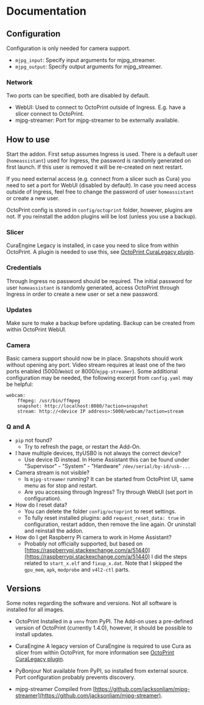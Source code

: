 # Documentation

## Configuration

Configuration is only needed for camera support.

- `mjpg_input`: Specify input arguments for mjpg_streamer.
- `mjpg_output`: Specify output arguments for mjpg_streamer.

### Network

Two ports can be specified, both are disabled by default.

- WebUI: Used to connect to OctoPrint outside of Ingress. E.g. have a slicer connect to OctoPrint.
- mjpg-streamer: Port for mjpg-streamer to be externally available.


## How to use

Start the addon. First setup assumes Ingress is used.
There is a default user (`homeassistant`) used for Ingress, the password is randomly generated on first launch. If this user is removed it will be re-created on next restart.

If you need external access (e.g. connect from a slicer such as Cura) you need to set a port for WebUI (disabled by default). In case you need access outside of Ingress, feel free to change the password of user `homeassistant` or create a new user.

OctoPrint config is stored in `config/octoprint` folder, however, plugins are not. If you reinstall the addon plugins will be lost (unless you use a backup).

### Slicer

CuraEngine Legacy is installed, in case you need to slice from within OctoPrint. A plugin is needed to use this, see [OctoPrint CuraLegacy plugin](https://plugins.octoprint.org/plugins/curalegacy/).

### Credentials

Through Ingress no password should be required. The initial password for user `homeassistant` is randomly generated, access OctoPrint through Ingress in order to create a new user or set a new password.

### Updates

Make sure to make a backup before updating. Backup can be created from within OctoPrint WebUI.

### Camera

Basic camera support should now be in place. Snapshots should work without opening any port. Video stream requires at least one of the two ports enabled (5000/`WebUI` or 8000/`mjpg-streamer`).
Some additional configuration may be needed, the following excerpt from `config.yaml` may be helpful:

```
webcam:
    ffmpeg: /usr/bin/ffmpeg
    snapshot: http://localhost:8080/?action=snapshot
    stream: http://<device IP address>:5000/webcam/?action=stream
```

### Q and A

- `pip` not found?
  - Try to refresh the page, or restart the Add-On.
- I have multiple devices, ttyUSB0 is not always the correct device?
  - Use device ID instead. In Home Assistant this can be found under "Supervisor" - "System" - "Hardware" `/dev/serial/by-id/usb-...`
- Camera stream is not visible?
  - Is `mjpg-streamer` running? It can be started from OctoPrint UI, same menu as for stop and restart.
  - Are you accessing through Ingress? Try through WebUI (set port in configuration).
- How do I reset data?
  - You can delete the folder `config/octoprint` to reset settings.
  - To fully reset installed plugins: add `request_reset_data: true` in configuration, restart addon, then remove the line again. Or uninstall and reinstall the addon.
- How do I get Raspberry Pi camera to work in Home Assistant?
  - Probably not officially supported, but based on [https://raspberrypi.stackexchange.com/a/51440](https://raspberrypi.stackexchange.com/a/51440) I did the steps related to `start_x.elf` and `fixup_x.dat`. Note that I skipped the `gpu_mem`, `apk`, `modprobe` and `v4l2-ctl` parts.

## Versions

Some notes regarding the software and versions.
Not all software is installed for all images.

- OctoPrint
Installed in a `venv` from PyPI. The Add-on uses a pre-defined version of OctoPrint (currently 1.4.0), however, it should be possible to install updates.

- CuraEngine
A legacy version of CuraEngine is required to use Cura as slicer from within OctoPrint, for more information see [OctoPrint CuraLegacy plugin](https://plugins.octoprint.org/plugins/curalegacy/).

- PyBonjour
Not available from PyPI, so installed from external source. Port configuration probably prevents discovery.

- mjpg-streamer
Compiled from [https://github.com/jacksonliam/mjpg-streamer](https://github.com/jacksonliam/mjpg-streamer).
